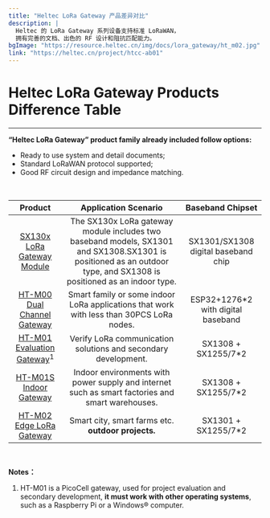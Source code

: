 ```yaml
---
title: "Heltec LoRa Gateway 产品差异对比"
description: |
  Heltec 的 LoRa Gateway 系列设备支持标准 LoRaWAN，
  拥有完善的文档、出色的 RF 设计和阻抗匹配能力。
bgImage: "https://resource.heltec.cn/img/docs/lora_gateway/ht_m02.jpg"
link: "https://heltec.cn/project/htcc-ab01"
---
```


# Heltec LoRa Gateway Products Difference Table


------

**“Heltec LoRa Gateway” product family already included follow options:**

- Ready to use system and detail documents;
-  Standard LoRaWAN protocol supported;
- Good RF circuit design and impedance matching.

&nbsp;

|                           Product                            |                     Application Scenario                     |          Baseband Chipset           |
| :----------------------------------------------------------: | :----------------------------------------------------------: | :---------------------------------: |
| [SX130x LoRa Gateway Module](https://heltec.org/project/lora-gateway-module/) | The SX130x LoRa gateway module includes two baseband models, SX1301 and SX1308.SX1301 is positioned as an outdoor type, and SX1308 is positioned as an indoor type. | SX1301/SX1308 digital baseband chip |
| [HT-M00 Dual Channel Gateway](https://heltec.org/project/ht-m00/) | Smart family or some indoor LoRa applications that work with less than 30PCS LoRa nodes. | ESP32+1276*2 with digital baseband  |
| [HT-M01 Evaluation Gateway](<https://heltec.org/project/ht-m01/>)<sup>1</sup> | Verify LoRa communication solutions and secondary development. |         SX1308 + SX1255/7*2         |
| [HT-M01S Indoor Gateway](https://heltec.org/project/ht-m01s/) | Indoor environments with power supply and internet such as smart factories and smart warehouses. |         SX1308 + SX1255/7*2         |
| [HT-M02 Edge LoRa Gateway](<https://heltec.org/project/ht-m02/>) |      Smart city, smart farms etc. **outdoor projects.**      |         SX1301 + SX1255/7*2         |

&nbsp;

**Notes：**

1. HT-M01 is a PicoCell gateway, used for project evaluation and secondary development, **it must work with other operating systems**, such as a Raspberry Pi or a Windows® computer.



